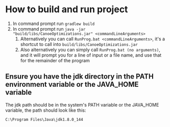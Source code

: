 # How to build and run project

1. In command prompt run `gradlew build`
2. In command prompt run `java -jar "build/libs/CanoeOptimizations.jar" <commandLineArguments>`
    1. Alternatively you can call `RunProg.bat <commandLineArguments>`, it's a shortcut to call into `build/libs/CanoeOptimizations.jar`
    2. Also alternatively you can simply call `RunProg.bat (no arguments)`, and it will prompt you for a line of input or a file name, and use that for the remainder of the program

## Ensure you have the jdk directory in the PATH environment variable or the JAVA_HOME variable
The jdk path should be in the system's PATH variable or the JAVA_HOME variable, the path should look like this:

`C:\Program Files\Java\jdk1.8.0_144`
